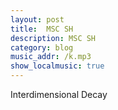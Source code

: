 ```yaml
---
layout: post
title:  MSC SH
description: MSC SH
category: blog
music_addr: /k.mp3
show_localmusic: true
---
```


Interdimensional Decay
